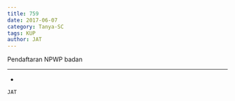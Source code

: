```yaml
---
title: 759
date: 2017-06-07
category: Tanya-SC
tags: KUP
author: JAT
---
```


Pendaftaran NPWP badan

---

-

`JAT`
